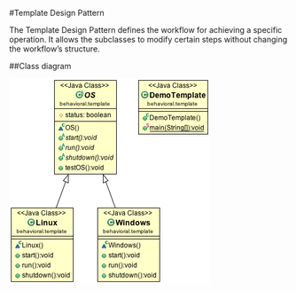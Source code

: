 #Template Design Pattern

The Template Design Pattern defines the workflow for achieving a specific operation. It allows the subclasses to modify certain steps without changing the workflow’s structure.

##Class diagram

![ScreenShot](classdiagram.png)
